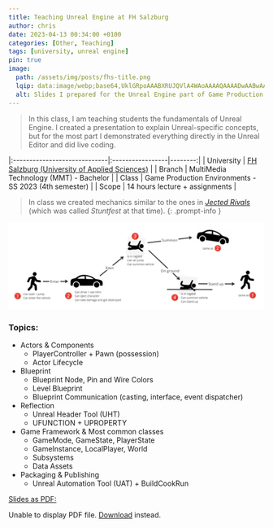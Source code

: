 ```yaml
---
title: Teaching Unreal Engine at FH Salzburg
author: chris
date: 2023-04-13 00:34:00 +0100
categories: [Other, Teaching]
tags: [university, unreal engine]
pin: true
image:
  path: /assets/img/posts/fhs-title.png
  lqip: data:image/webp;base64,UklGRpoAAABXRUJQVlA4WAoAAAAQAAAADwAABwAAQUxQSDIAAAARL0AmbZurmr57yyIiqE8oiG0bejIYEQTgqiDA9vqnsUSI6H+oAERp2HZ65qP/VIAWAFZQOCBCAAAA8AEAnQEqEAAIAAVAfCWkAALp8sF8rgRgAP7o9FDvMCkMde9PK7euH5M1m6VWoDXf2FkP3BqV0ZYbO6NA/VFIAAAA
  alt: Slides I prepared for the Unreal Engine part of Game Production Environments - SS 2023.
---
```


> In this class, I am teaching students the fundamentals of Unreal Engine. I created a presentation to explain Unreal-specific concepts, but for the most part I demonstrated everything directly in the Unreal Editor and did live coding.

|:-----------------------------|:-----------------|--------:|
| University  | [FH Salzburg (University of Applied Sciences)](https://www.fh-salzburg.ac.at/en/study/ct/multimediatechnology-bachelor)  |
| Branch    | MultiMedia Technology (MMT) - Bachelor     |
| Class       | Game Production Environments - SS 2023 (4th semester) |
| Scope       | 14 hours lecture + assignments    |


> In class we created mechanics similar to the ones in [_Jected Rivals_](/posts/jected-rivals/) (which was called _Stuntfest_ at that time).
{: .prompt-info }

![img](/assets/img/posts/fhs-goal.png)


### Topics:
- Actors & Components
    - PlayerController + Pawn (possession)
    - Actor Lifecycle
- Blueprint
    - Blueprint Node, Pin and Wire Colors
    - Level Blueprint
    - Blueprint Communication (casting, interface, event dispatcher)
- Reflection
    - Unreal Header Tool (UHT)
    - UFUNCTION + UPROPERTY
- Game Framework & Most common classes
    - GameMode, GameState, PlayerState
    - GameInstance, LocalPlayer, World
    - Subsystems
    - Data Assets
- Packaging & Publishing
    - Unreal Automation Tool (UAT) + BuildCookRun

[Slides as PDF:](/assets/pdf/unreal_slides_SS2023.pdf)

 <object data="/assets/pdf/unreal_slides_SS2023.pdf#page=12&view=fit" type="application/pdf" width="100%" height="800px">
      <p>Unable to display PDF file. <a href="/assets/pdf/unreal_slides_SS2023.pdf">Download</a> instead.</p>
    </object>

